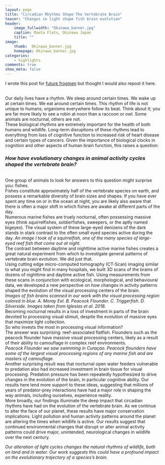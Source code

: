 ```yaml
---
layout: page
title: "Circadian Rhythms Shape The Vertebrate Brain"
teaser: "Changes in light shape fish brain evolution"
header:
    image_fullwidth: "Okinawa_banner.jpg"
    caption: Maeta Flats, Okinawa Japan
    title: ""
image:
    thumb:  Okinawa_banner.jpg
    homepage: Okinawa_banner.jpg
categories:
    - highlights
comments: true
show_meta: false
---
```

I wrote this post for <a href='https://www.futurefrogmen.org/blog/2018/8/15/shaping-the-vertebrate-brain'> future frogmen</a> but thought I would also repost it here. 

<br> 
Our daily lives have a rhythm. We sleep around certain times. We wake up at certain times. We eat around certain times. This rhythm of life is not unique to humans; organisms everywhere follow its beat. Think about it; you are far more likely to see a robin at noon than a raccoon or owl. Some animals are nocturnal, others are not.
<br>
These biological rhythms are extremely important for the health of both humans and wildlife. Long-term disruptions of these rhythms lead to everything from loss of cognitive function to increased risk of heart disease and certain types of cancers. Given the importance of biological clocks in cognition and other aspects of human brain function, this raises a question:
<br>
<h3><i>How have evolutionary changes in animal activity cycles shaped the vertebrate brain?</i></h3>
<br>
One group of animals to look for answers to this question might surprise you: fishes.
<br>
Fishes constitute approximately half of the vertebrate species on earth, and possess a remarkable diversity of brain sizes and shapes. If you have ever spent any time on or in the ocean at night, you are likely also aware that there is often a major shift in which fishes are awake at different parts of the day.
<br>
Numerous marine fishes are truely nocturnal, often possessing massive eyes (think squirrelfishes, soldierfishes, sweepers, or the aptly named bigeyes). The visual system of these large-eyed denizens of the dark stands in stark contrast to the often small eyed species active during the day.
<img class="b30" src="http://carolinafishes.github.io/images/squirrelfish.jpg" alt=""><em>An image I took of a squirrelfish, one of the many species of large-eyed reef fish that come out at night. </em>
 

<br>
The contrast between daytime and nighttime active marine fishes creates a great natural experiment from which to investigate general patterns of vertebrate brain evolution. We did just that.
<br>
Using cutting edge micro-computed tomography (CT-Scan) imaging similar to what you might find in many hospitals, we built 3D scans of the brains of dozens of nighttime and daytime active fish.  Using measurements from these scans in conjunction with ecological, morphological, and behavioural data, we developed a new perspective on how changes in activity patterns shaped the evolution of the visual processing centers of the brain.
<br>
<img class="b30" src="http://carolinafishes.github.io/images/static1.squarespace.jpg" alt=""><em>Images of fish brains scanned in our work with the visual processing region colored in blue. A. Moray Eel. B. Peacock Flounder. C. Triggerfish. D. Silverside. Images taken from Iglesias et al. 2018.  </em>

<br>
Becoming nocturnal results in a loss of investment in parts of the brain devoted to processing visual stimuli, despite the evolution of massive eyes that maximize light collection.
<br>
So who invests the most in processing visual information?
<br>
The answer was surprising: reef-associated flatfish. Flounders such as the peacock flounder have massive visual processing centers, likely as a result of their ability to camouflage in complex reef environments.
<br>
<img class="b30" src="http://carolinafishes.github.io/images/static1.squarespace-1.jpg" alt=""><em>Peacock Flounder we saw swimming in Curaçao. Peacock flounders have some of the largest visual processing regions of any marine fish and are masters of camouflage. </em>
<br>
Another surprising result was that nocturnal open water feeders vulnerable to predation also had increased investment in brain tissue for visual processing. Predation pressure has been repeatedly hypothesized to drive changes in the evolution of the brain, in particular cognitive ability. Our results here lend more support to these ideas, suggesting that millions of years of predator-prey interactions have had a major role in shaping the way animals, including ourselves, experience reality.
<br>
More broadly, our findings illuminate the deep impact that circadian rhythms have had on the evolution of the vertebrate brain. As we continue to alter the face of our planet, these results have major conservation implications. Light pollution and human activity patterns around the planet are altering the times when wildlife is active. Our results suggest that continued environmental changes that disrupt or alter animal activity patterns could drive major, unintended, neurological changes in wildlife over the next century.   

<img class="b30" src="http://carolinafishes.github.io/images/lights.jpg" alt=""><em>Our alteration of light cycles changes the natural rhythms of wildlife, both on land and in water. Our work suggests this could have a profound impact on the evolutionary trajectory of a species’s brain. </em>

<br>

